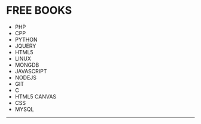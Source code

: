 # FREE BOOKS 

* PHP
* CPP
* PYTHON
* JQUERY
* HTML5
* LINUX
* MONGDB
* JAVASCRIPT
* NODEJS
* GIT
* C
* HTML5 CANVAS
* CSS
* MYSQL


-----------------


